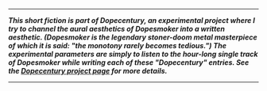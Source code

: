 
[//]: # (This intro gets included at the beginning of each "Dopecentury" post category. See one of those posts for syntax for inclusion.)

--------------------------------------------------------------------------------

***This short fiction is part of Dopecentury, an experimental project where I try to channel the aural aesthetics of Dopesmoker into a written aesthetic. (Dopesmoker is the legendary stoner-doom metal masterpiece of which it is said: "the monotony rarely becomes tedious.") The experimental parameters are simply to listen to the hour-long single track of Dopesmoker while writing each of these "Dopecentury" entries. See the [Dopecentury project page](https://grannycart.net/dopecentury) for more details.***

--------------------------------------------------------------------------------

